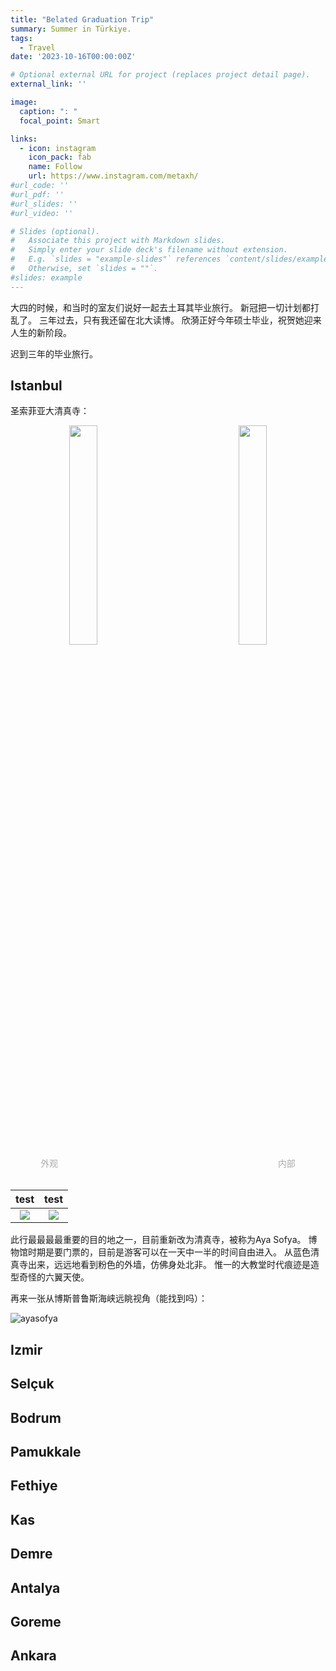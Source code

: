 ```yaml
---
title: "Belated Graduation Trip"
summary: Summer in Türkiye.
tags:
  - Travel
date: '2023-10-16T00:00:00Z'

# Optional external URL for project (replaces project detail page).
external_link: ''

image:
  caption: ": "
  focal_point: Smart

links:
  - icon: instagram
    icon_pack: fab
    name: Follow
    url: https://www.instagram.com/metaxh/
#url_code: ''
#url_pdf: ''
#url_slides: ''
#url_video: ''

# Slides (optional).
#   Associate this project with Markdown slides.
#   Simply enter your slide deck's filename without extension.
#   E.g. `slides = "example-slides"` references `content/slides/example-slides.md`.
#   Otherwise, set `slides = ""`.
#slides: example
---
```


大四的时候，和当时的室友们说好一起去土耳其毕业旅行。
新冠把一切计划都打乱了。
三年过去，只有我还留在北大读博。
欣漪正好今年硕士毕业，祝贺她迎来人生的新阶段。

迟到三年的毕业旅行。

## Istanbul

圣索菲亚大清真寺：

<center>
  <img src="./ayasofya_outside.jpg" width="30%" />
  &emsp;&emsp;&emsp;&emsp;&emsp;&emsp;&emsp;&emsp;
  <img src="./ayasofya_inside.jpg" width="30%" />
  <br/>
  <font color="AAAAAA">外观</font>
  &emsp;&emsp;&emsp;&emsp;&emsp;&emsp;&emsp;&emsp;
  &emsp;&emsp;&emsp;&emsp;&emsp;&emsp;&emsp;&emsp;
  &emsp;&emsp;&emsp;&emsp;&emsp;&emsp;&emsp;&emsp;
  <font color="AAAAAA">内部</font>
</center>
<br/>

test             |  test
:-------------------------:|:-------------------------:
![](ayasofya_outside.jpg)  |  ![](ayasofya_inside.jpg)

此行最最最最重要的目的地之一，目前重新改为清真寺，被称为Aya Sofya。
博物馆时期是要门票的，目前是游客可以在一天中一半的时间自由进入。
从蓝色清真寺出来，远远地看到粉色的外墙，仿佛身处北非。
惟一的大教堂时代痕迹是造型奇怪的六翼天使。

再来一张从博斯普鲁斯海峡远眺视角（能找到吗）：

![ayasofya](./ayasofya_strait.jpg)

## Izmir

## Selçuk

## Bodrum

## Pamukkale

## Fethiye

## Kas

## Demre

## Antalya

## Goreme

## Ankara


